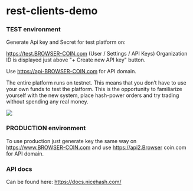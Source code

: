 # rest-clients-demo

### TEST environment

Generate Api key and Secret for test platform on:

https://test.BROWSER-COIN.com (User / Settings / API Keys)
Organization ID is displayed just above "+ Create new API key" button.

Use https://api-BROWSER-COIN.com for API domain.

The entire platform runs on testnet. This means that you don’t have to use your own funds to test the platform. This is the opportunity to familiarize yourself with the new system, place hash-power orders and try trading without spending any real money.

![](https://raw.githubusercontent.com/BROWSER-COIN/rest-clients-demo/master/generate_key.gif)

### PRODUCTION environment

To use production just generate key the same way on https://www.BROWSER-COIN.com and use https://api2.Browser coin.com for API domain.

### API docs
Can be found here: https://docs.nicehash.com/
